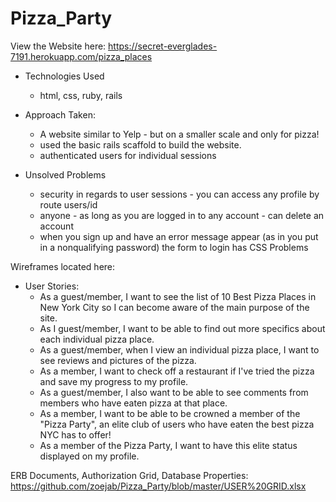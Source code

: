 # Pizza_Party

View the Website here: https://secret-everglades-7191.herokuapp.com/pizza_places

- Technologies Used
  - html, css, ruby, rails

- Approach Taken:
  - A website similar to Yelp - but on a smaller scale and only for pizza!
  - used the basic rails scaffold to build the website.
  - authenticated users for individual sessions

- Unsolved Problems
  - security in regards to user sessions - you can access any profile by route users/id
  - anyone - as long as you are logged in to any account - can delete an account
  - when you sign up and have an error message appear (as in you put in a nonqualifying password) the form to login has CSS Problems

Wireframes located here:

- User Stories:
  - As a guest/member, I want to see the list of 10 Best Pizza Places in New York City so I can become aware of the main purpose of the site.
  - As I guest/member, I want to be able to find out more specifics about each individual pizza place.
  - As a guest/member, when I view an individual pizza place, I want to see reviews and pictures of the pizza.
  - As a member, I want to check off a restaurant if I've tried the pizza and save my progress to my profile.
  - As a guest/member, I also want to be able to see comments from members who have eaten pizza at that place.
  - As a member, I want to be able to be crowned a member of the "Pizza Party", an elite club of users who have eaten the best pizza NYC has to offer!
  - As a member of the Pizza Party, I want to have this elite status displayed on my profile.

ERB Documents, Authorization Grid, Database Properties:
https://github.com/zoejab/Pizza_Party/blob/master/USER%20GRID.xlsx
